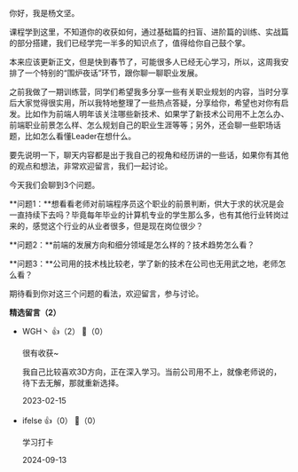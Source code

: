 你好，我是杨文坚。

课程学到这里，不知道你的收获如何，通过基础篇的扫盲、进阶篇的训练、实战篇的部分搭建，我们已经学完一半多的知识点了，值得给你自己鼓个掌。

本来应该更新正文，但是快到春节了，可能很多人已经无心学习，所以，这周我安排了一个特别的“围炉夜话”环节，跟你聊一聊职业发展。

之前我做了一期训练营，同学们希望我多分享一些有关职业规划的内容，当时分享后大家觉得很实用，所以我特地整理了一些热点答疑，分享给你，希望也对你有启发。比如作为前端人明年该关注哪些新技术、如果学了新技术公司用不上怎么办、前端职业前景怎么样、怎么规划自己的职业生涯等等；另外，还会聊一些职场话题，比如怎么看懂Leader在想什么。

要先说明⼀下，聊天内容都是出于我自己的视⻆和经历讲的一些话，如果你有其他的观点和想法，非常欢迎留言，我们一起讨论。

今天我们会聊到3个问题。

**问题1：**想看看老师对前端程序员这个职业的前景判断，供大于求的状况是会一直持续下去吗？毕竟每年毕业的计算机专业的学生那么多，也有其他行业转岗过来的，感觉这个行业的从业者很多，但是现在岗位很少？

**问题2：**前端的发展方向和细分领域是怎么样的？技术趋势怎么看？

**问题3：**公司用的技术栈比较老，学了新的技术在公司也无用武之地，老师怎么看？

期待看到你对这三个问题的看法，欢迎留言，参与讨论。
<div><strong>精选留言（2）</strong></div><ul>
<li><span>WGH丶</span> 👍（2） 💬（0）<p>很有收获~

我自己比较喜欢3D方向，正在深入学习。当前公司用不上，就像老师说的，待下去无解，那就重新选择。</p>2023-02-15</li><br/><li><span>ifelse</span> 👍（0） 💬（0）<p>学习打卡</p>2024-09-13</li><br/>
</ul>